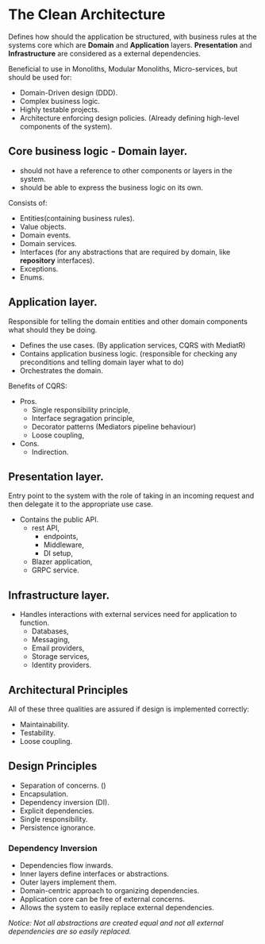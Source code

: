 # The Clean Architecture

Defines how should the application be structured, with business rules at the systems core which are **Domain** and **Application** layers. **Presentation** and **Infrastructure** are considered as a external dependencies.

Beneficial to use in Monoliths, Modular Monoliths, Micro-services, but should be used for:

- Domain-Driven design (DDD).
- Complex business logic.
- Highly testable projects.
- Architecture enforcing design policies. (Already defining high-level components of the system).

## Core business logic - Domain layer.

- should not have a reference to other components or layers in the system.
- should be able to express the business logic on its own.

Consists of:

- Entities(containing business rules).
- Value objects.
- Domain events.
- Domain services.
- Interfaces (for any abstractions that are required by domain, like **repository** interfaces).
- Exceptions.
- Enums.

## Application layer.

Responsible for telling the domain entities and other domain components what should they be doing.

- Defines the use cases. (By application services, CQRS with MediatR)
- Contains application business logic. (responsible for checking any preconditions and telling domain layer what to do)
- Orchestrates the domain.

Benefits of CQRS:

- Pros.
  - Single responsibility principle,
  - Interface segragation principle,
  - Decorator patterns (Mediators pipeline behaviour)
  - Loose coupling,
- Cons.
  - Indirection.

## Presentation layer.

Entry point to the system with the role of taking in an incoming request and then delegate it to the appropriate use case.

- Contains the public API.
  - rest API,
    - endpoints,
    - Middleware,
    - DI setup,
  - Blazer application,
  - GRPC service.

## Infrastructure layer.

- Handles interactions with external services need for application to function.
  - Databases,
  - Messaging,
  - Email providers,
  - Storage services,
  - Identity providers.

## Architectural Principles

All of these three qualities are assured if design is implemented correctly:

- Maintainability.
- Testability.
- Loose coupling.

## Design Principles

- Separation of concerns. ()
- Encapsulation.
- Dependency inversion (DI).
- Explicit dependencies.
- Single responsibility.
- Persistence ignorance.

### Dependency Inversion

- Dependencies flow inwards.
- Inner layers define interfaces or abstractions.
- Outer layers implement them.
- Domain-centric approach to organizing dependencies.
- Application core can be free of external concerns.
- Allows the system to easily replace external dependencies.

_Notice: Not all abstractions are created equal and not all external dependencies are so easily replaced._
